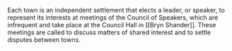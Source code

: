 Each town is an independent settlement that elects a leader, or speaker, to represent its interests at meetings of the Council of Speakers, which are infrequent and take place at the Council Hall in [[Bryn Shander]]. These meetings are called to discuss matters of shared interest and to settle disputes between towns.